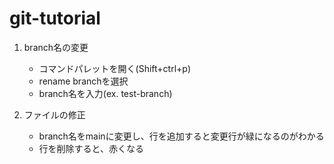 # git-tutorial

1. branch名の変更
    - コマンドパレットを開く(Shift+ctrl+p)
    - rename branchを選択
    - branch名を入力(ex. test-branch)

2. ファイルの修正
    - branch名をmainに変更し、行を追加すると変更行が緑になるのがわかる
    - 行を削除すると、赤くなる
    
